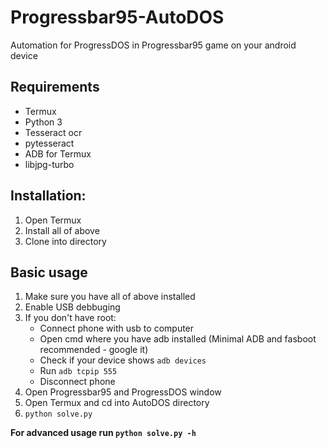 # Progressbar95-AutoDOS
Automation for ProgressDOS in Progressbar95 game on your android device

## Requirements
* Termux
* Python 3
* Tesseract ocr
* pytesseract
* ADB for Termux
* libjpg-turbo

## Installation:
1. Open Termux
2. Install all of above
3. Clone into directory

## Basic usage
1. Make sure you have all of above installed
2. Enable USB debbuging
3. If you don't have root:
   * Connect phone with usb to computer
   * Open cmd where you have adb installed (Minimal ADB and fasboot recommended - google it)
   * Check if your device shows ```adb devices```
   * Run ```adb tcpip 555```
   * Disconnect phone
4. Open Progressbar95 and ProgressDOS window
5. Open Termux and cd into AutoDOS directory
6. ```python solve.py```

**For advanced usage run ```python solve.py -h```**
